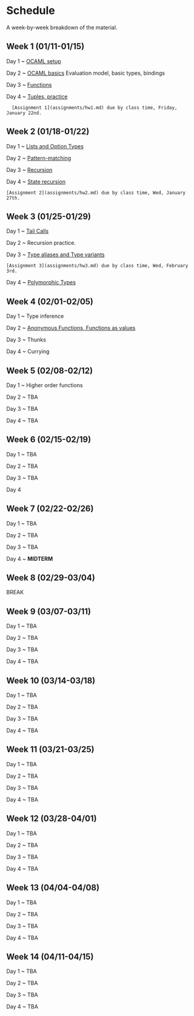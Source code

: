 # Schedule

A week-by-week breakdown of the material.

## Week  1 (01/11-01/15)

Day 1
  ~ [OCAML setup](notes/setup.md)

Day 2
  ~ [OCAML basics](notes/ocaml_basics.md) Evaluation model, basic types, bindings

Day 3
  ~ [Functions](notes/ocaml_functions.md)

Day 4
  ~ [Tuples, practice](notes/ocaml_functions.md)

      [Assignment 1](assignments/hw1.md) due by class time, Friday, January 22nd.

## Week  2 (01/18-01/22)

Day 1
  ~ [Lists and Option Types](notes/lists_options.md)

Day 2
  ~ [Pattern-matching](notes/pattern_matching.md)

Day 3
  ~ [Recursion](notes/recursion.md)

Day 4
  ~ [State recursion](notes/recursion_state.md)

    [Assignment 2](assignments/hw2.md) due by class time, Wed, January 27th.

## Week  3 (01/25-01/29)

Day 1
  ~ [Tail Calls](notes/tail_calls.md)

Day 2
  ~ Recursion practice.

Day 3
  ~ [Type aliases and Type variants](notes/type_variants.md)

    [Assignment 3](assignments/hw3.md) due by class time, Wed, February 3rd.

Day 4
  ~ [Polymorphic Types](notes/types_polymorphic.md)

## Week  4 (02/01-02/05)

Day 1
  ~ Type inference

Day 2
  ~ [Anonymous Functions, Functions as values](notes/functions_anonymous.md)

Day 3
  ~ Thunks

Day 4
  ~ Currying

## Week  5 (02/08-02/12)

Day 1
  ~ Higher order functions

Day 2
  ~ TBA

Day 3
  ~ TBA

Day 4
  ~ TBA

## Week  6 (02/15-02/19)

Day 1
  ~ TBA

Day 2
  ~ TBA

Day 3
  ~ TBA

Day 4

## Week  7 (02/22-02/26)

Day 1
  ~ TBA

Day 2
  ~ TBA

Day 3
  ~ TBA

Day 4
  ~ **MIDTERM**

## Week  8 (02/29-03/04)

BREAK

## Week  9 (03/07-03/11)

Day 1
  ~ TBA

Day 2
  ~ TBA

Day 3
  ~ TBA

Day 4
  ~ TBA

## Week 10 (03/14-03/18)

Day 1
  ~ TBA

Day 2
  ~ TBA

Day 3
  ~ TBA

Day 4
  ~ TBA

## Week 11 (03/21-03/25)

Day 1
  ~ TBA

Day 2
  ~ TBA

Day 3
  ~ TBA

Day 4
  ~ TBA

## Week 12 (03/28-04/01)

Day 1
  ~ TBA

Day 2
  ~ TBA

Day 3
  ~ TBA

Day 4
  ~ TBA

## Week 13 (04/04-04/08)

Day 1
  ~ TBA

Day 2
  ~ TBA

Day 3
  ~ TBA

Day 4
  ~ TBA


## Week 14 (04/11-04/15)

Day 1
  ~ TBA

Day 2
  ~ TBA

Day 3
  ~ TBA

Day 4
  ~ TBA
